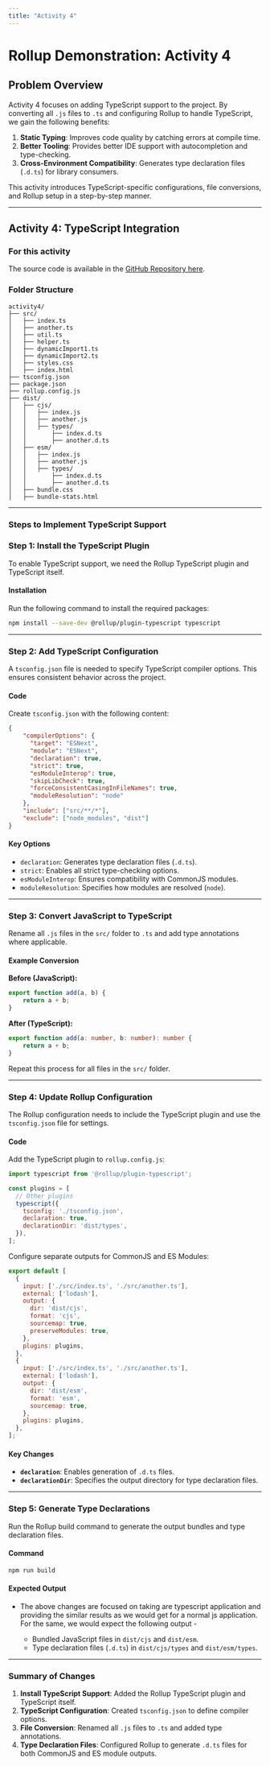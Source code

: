 ```yaml
---
title: "Activity 4"
---
```

# Rollup Demonstration: Activity 4 #

## Problem Overview ##
Activity 4 focuses on adding TypeScript support to the project. By converting all `.js` files to `.ts` and configuring Rollup to handle TypeScript, we gain the following benefits:

1. **Static Typing**: Improves code quality by catching errors at compile time.
2. **Better Tooling**: Provides better IDE support with autocompletion and type-checking.
3. **Cross-Environment Compatibility**: Generates type declaration files (`.d.ts`) for library consumers.

This activity introduces TypeScript-specific configurations, file conversions, and Rollup setup in a step-by-step manner.

---

## Activity 4: TypeScript Integration ##

### For this activity ###

The source code is available in the [GitHub Repository here](https://github.com/tpaidi/SER598-build-tools-tutorial/tree/main/rollup/rollupActivity4/).

### Folder Structure ###
```
activity4/
├── src/
│   ├── index.ts
│   ├── another.ts
│   ├── util.ts
│   ├── helper.ts
│   ├── dynamicImport1.ts
│   ├── dynamicImport2.ts
│   ├── styles.css
│   ├── index.html
├── tsconfig.json
├── package.json
├── rollup.config.js
├── dist/
│   ├── cjs/
│   │   ├── index.js
│   │   ├── another.js
│   │   ├── types/
│   │       ├── index.d.ts
│   │       ├── another.d.ts
│   ├── esm/
│   │   ├── index.js
│   │   ├── another.js
│   │   ├── types/
│   │       ├── index.d.ts
│   │       ├── another.d.ts
│   ├── bundle.css
│   ├── bundle-stats.html
```

---

### Steps to Implement TypeScript Support ###

### Step 1: Install the TypeScript Plugin
To enable TypeScript support, we need the Rollup TypeScript plugin and TypeScript itself.

#### Installation
Run the following command to install the required packages:
```bash
npm install --save-dev @rollup/plugin-typescript typescript
```

---

### Step 2: Add TypeScript Configuration
A `tsconfig.json` file is needed to specify TypeScript compiler options. This ensures consistent behavior across the project.

#### Code
Create `tsconfig.json` with the following content:
```json
{
    "compilerOptions": {
      "target": "ESNext",
      "module": "ESNext",
      "declaration": true,
      "strict": true,
      "esModuleInterop": true,
      "skipLibCheck": true,
      "forceConsistentCasingInFileNames": true,
      "moduleResolution": "node"
    },
    "include": ["src/**/*"],
    "exclude": ["node_modules", "dist"]
}
```

#### Key Options
- `declaration`: Generates type declaration files (`.d.ts`).
- `strict`: Enables all strict type-checking options.
- `esModuleInterop`: Ensures compatibility with CommonJS modules.
- `moduleResolution`: Specifies how modules are resolved (`node`).

---

### Step 3: Convert JavaScript to TypeScript
Rename all `.js` files in the `src/` folder to `.ts` and add type annotations where applicable.

#### Example Conversion
**Before (JavaScript):**
```javascript
export function add(a, b) {
    return a + b;
}
```

**After (TypeScript):**
```typescript
export function add(a: number, b: number): number {
    return a + b;
}
```

Repeat this process for all files in the `src/` folder.

---

### Step 4: Update Rollup Configuration
The Rollup configuration needs to include the TypeScript plugin and use the `tsconfig.json` file for settings.

#### Code
Add the TypeScript plugin to `rollup.config.js`:
```javascript
import typescript from '@rollup/plugin-typescript';

const plugins = [
  // Other plugins
  typescript({
    tsconfig: './tsconfig.json',
    declaration: true,
    declarationDir: 'dist/types',
  }),
];
```

Configure separate outputs for CommonJS and ES Modules:
```javascript
export default [
  {
    input: ['./src/index.ts', './src/another.ts'],
    external: ['lodash'],
    output: {
      dir: 'dist/cjs',
      format: 'cjs',
      sourcemap: true,
      preserveModules: true,
    },
    plugins: plugins,
  },
  {
    input: ['./src/index.ts', './src/another.ts'],
    external: ['lodash'],
    output: {
      dir: 'dist/esm',
      format: 'esm',
      sourcemap: true,
    },
    plugins: plugins,
  },
];
```

#### Key Changes
- **`declaration`**: Enables generation of `.d.ts` files.
- **`declarationDir`**: Specifies the output directory for type declaration files.

---

### Step 5: Generate Type Declarations
Run the Rollup build command to generate the output bundles and type declaration files.

#### Command
```bash
npm run build
```

#### Expected Output

- The above changes are focused on taking are typescript application and providing the similar results as we would get for a normal js application. For the same, we would expect the following output - 

  - Bundled JavaScript files in `dist/cjs` and `dist/esm`.
  - Type declaration files (`.d.ts`) in `dist/cjs/types` and `dist/esm/types`.

---

### Summary of Changes ###
1. **Install TypeScript Support**: Added the Rollup TypeScript plugin and TypeScript itself.
2. **TypeScript Configuration**: Created `tsconfig.json` to define compiler options.
3. **File Conversion**: Renamed all `.js` files to `.ts` and added type annotations.
4. **Type Declaration Files**: Configured Rollup to generate `.d.ts` files for both CommonJS and ES module outputs.
